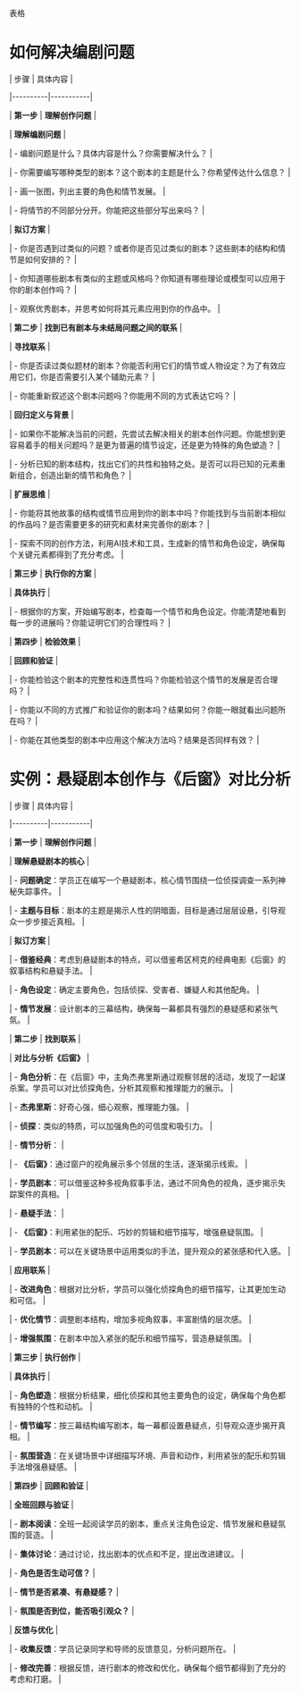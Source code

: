 表格

# 如何解决编剧问题

| 步骤     | 具体内容 |

|----------|-----------|

| **第一步** | **理解创作问题** |

| **理解编剧问题** |

| - 编剧问题是什么？具体内容是什么？你需要解决什么？ |

| - 你需要编写哪种类型的剧本？这个剧本的主题是什么？你希望传达什么信息？ |

| - 画一张图，列出主要的角色和情节发展。 |

| - 将情节的不同部分分开。你能把这些部分写出来吗？ |

| **拟订方案** |

| - 你是否遇到过类似的问题？或者你是否见过类似的剧本？这些剧本的结构和情节是如何安排的？ |

| - 你知道哪些剧本有类似的主题或风格吗？你知道有哪些理论或模型可以应用于你的剧本创作吗？ |

| - 观察优秀剧本，并思考如何将其元素应用到你的作品中。 |

| **第二步** | **找到已有剧本与未结局问题之间的联系** |

| **寻找联系** |

| - 你是否读过类似题材的剧本？你能否利用它们的情节或人物设定？为了有效应用它们，你是否需要引入某个辅助元素？ |

| - 你能重新叙述这个剧本问题吗？你能用不同的方式表达它吗？ |

| **回归定义与背景** |

| - 如果你不能解决当前的问题，先尝试去解决相关的剧本创作问题。你能想到更容易着手的相关问题吗？是更为普遍的情节设定，还是更为特殊的角色塑造？ |

| - 分析已知的剧本结构，找出它们的共性和独特之处。是否可以将已知的元素重新组合，创造出新的情节和角色？ |

| **扩展思维** |

| - 你能将其他故事的结构或情节应用到你的剧本中吗？你能找到与当前剧本相似的作品吗？是否需要更多的研究和素材来完善你的剧本？ |

| - 探索不同的创作方法，利用AI技术和工具，生成新的情节和角色设定，确保每个关键元素都得到了充分考虑。 |

| **第三步** | **执行你的方案** |

| **具体执行** |

| - 根据你的方案，开始编写剧本，检查每一个情节和角色设定。你能清楚地看到每一步的进展吗？你能证明它们的合理性吗？ |

| **第四步** | **检验效果** |

| **回顾和验证** |

| - 你能检验这个剧本的完整性和连贯性吗？你能检验这个情节的发展是否合理吗？ |

| - 你能以不同的方式推广和验证你的剧本吗？结果如何？你能一眼就看出问题所在吗？ |

| - 你能在其他类型的剧本中应用这个解决方法吗？结果是否同样有效？ |

# 实例：悬疑剧本创作与《后窗》对比分析

| 步骤     | 具体内容 |

|----------|-----------|

| **第一步** | **理解创作问题** |

| **理解悬疑剧本的核心** |

| - **问题确定**：学员正在编写一个悬疑剧本，核心情节围绕一位侦探调查一系列神秘失踪事件。 |

| - **主题与目标**：剧本的主题是揭示人性的阴暗面，目标是通过层层设悬，引导观众一步步接近真相。 |

| **拟订方案** |

| - **借鉴经典**：考虑到悬疑剧本的特点，可以借鉴希区柯克的经典电影《后窗》的叙事结构和悬疑手法。 |

| - **角色设定**：确定主要角色，包括侦探、受害者、嫌疑人和其他配角。 |

| - **情节发展**：设计剧本的三幕结构，确保每一幕都具有强烈的悬疑感和紧张气氛。 |

| **第二步** | **找到联系** |

| **对比与分析《后窗》** |

| - **角色分析**：在《后窗》中，主角杰弗里斯通过观察邻居的活动，发现了一起谋杀案。学员可以对比侦探角色，分析其观察和推理能力的展示。 |

|   - **杰弗里斯**：好奇心强，细心观察，推理能力强。 |

|   - **侦探**：类似的特质，可以加强角色的可信度和吸引力。 |

| - **情节分析**： |

|   - **《后窗》**：通过窗户的视角展示多个邻居的生活，逐渐揭示线索。 |

|   - **学员剧本**：可以借鉴这种多视角叙事手法，通过不同角色的视角，逐步揭示失踪案件的真相。 |

| - **悬疑手法**： |

|   - **《后窗》**：利用紧张的配乐、巧妙的剪辑和细节描写，增强悬疑氛围。 |

|   - **学员剧本**：可以在关键场景中运用类似的手法，提升观众的紧张感和代入感。 |

| **应用联系** |

| - **改进角色**：根据对比分析，学员可以强化侦探角色的细节描写，让其更加生动和可信。 |

| - **优化情节**：调整剧本结构，增加多视角叙事，丰富剧情的层次感。 |

| - **增强氛围**：在剧本中加入紧张的配乐和细节描写，营造悬疑氛围。 |

| **第三步** | **执行创作** |

| **具体执行** |

| - **角色塑造**：根据分析结果，细化侦探和其他主要角色的设定，确保每个角色都有独特的个性和动机。 |

| - **情节编写**：按三幕结构编写剧本，每一幕都设置悬疑点，引导观众逐步揭开真相。 |

| - **氛围营造**：在关键场景中详细描写环境、声音和动作，利用紧张的配乐和剪辑手法增强悬疑感。 |

| **第四步** | **回顾和验证** |

| **全班回顾与验证** |

| - **剧本阅读**：全班一起阅读学员的剧本，重点关注角色设定、情节发展和悬疑氛围的营造。 |

| - **集体讨论**：通过讨论，找出剧本的优点和不足，提出改进建议。 |

|   - **角色是否生动可信？** |

|   - **情节是否紧凑、有悬疑感？** |

|   - **氛围是否到位，能否吸引观众？** |

| **反馈与优化** |

| - **收集反馈**：学员记录同学和导师的反馈意见，分析问题所在。 |

| - **修改完善**：根据反馈，进行剧本的修改和优化，确保每个细节都得到了充分的考虑和打磨。 |